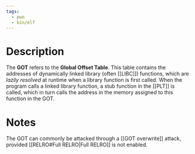 ```yaml
---
tags:
  - pwn
  - bin/elf
---
```

# Description
The **GOT** refers to the **Global Offset Table**. This table contains the addresses of dynamically linked library (often [[LIBC]]) functions, which are *lazily resolved* at runtime when a library function is first called. When the program calls a linked library function, a stub function in the [[PLT]] is called, which in turn calls the address in the memory assigned to this function in the GOT.
# Notes
The GOT can commonly be attacked through a [[GOT overwrite]] attack, provided [[RELRO#Full RELRO|Full RELRO]] is not enabled.